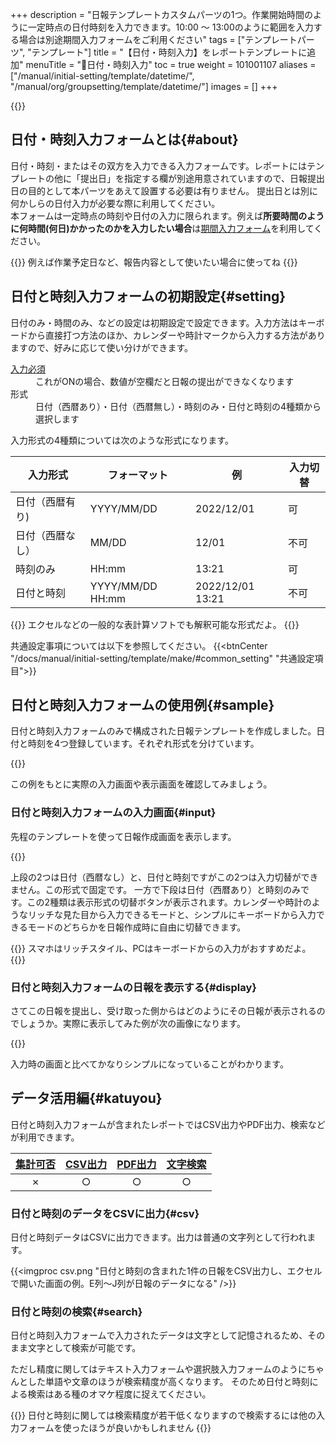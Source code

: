 +++
description = "日報テンプレートカスタムパーツの1つ。作業開始時間のように一定時点の日付時刻を入力できます。10:00 〜 13:00のように範囲を入力する場合は別途期間入力フォームをご利用ください"
tags = ["テンプレートパーツ", "テンプレート"]
title = "【日付・時刻入力】をレポートテンプレートに追加"
menuTitle = "🧩日付・時刻入力"
toc = true
weight = 101001107
aliases = ["/manual/initial-setting/template/datetime/", "/manual/org/groupsetting/template/datetime/"]
images = []
+++

{{<icatch filename="date-time" msg="日付と時刻の 入力に最適です" title="日付と時刻入力フォームを含んだ日報テンプレートの例" fontsize="30px" alice="ok">}}

## 日付・時刻入力フォームとは{#about}

日付・時刻・またはその双方を入力できる入力フォームです。レポートにはテンプレートの他に「提出日」を指定する欄が別途用意されていますので、日報提出日の目的として本パーツをあえて設置する必要は有りません。
提出日とは別に何かしらの日付入力が必要な際に利用してください。  
本フォームは一定時点の時刻や日付の入力に限られます。例えば**所要時間のように何時間(何日)かかったのかを入力したい場合**は[期間入力フォーム](/docs/manual/initial-setting/template/datetimes/)を利用してください。

{{<alice pos="right" icon="ok">}}
例えば作業予定日など、報告内容として使いたい場合に使ってね
{{</alice>}}

## 日付と時刻入力フォームの初期設定{#setting}

日付のみ・時間のみ、などの設定は初期設定で設定できます。入力方法はキーボードから直接打つ方法のほか、カレンダーや時計マークから入力する方法がありますので、好みに応じて使い分けができます。

<dl class="basic">
  <dt><a href="/tips/required/">入力必須</a></dt>
  <dd>これがONの場合、数値が空欄だと日報の提出ができなくなります</dd>
  <dt>形式</dt>
  <dd>日付（西暦あり）・日付（西暦無し）・時刻のみ・日付と時刻の4種類から選択します</dd>
</dl>

入力形式の4種類については次のような形式になります。

|入力形式|フォーマット|例|入力切替|
|---|---|---|---|
|日付（西暦有り)|YYYY/MM/DD|2022/12/01|可|
|日付（西暦なし）|MM/DD|12/01|不可|
|時刻のみ|HH:mm|13:21|可|
|日付と時刻|YYYY/MM/DD HH:mm|2022/12/01 13:21|不可|

{{<alice pos="right" icon="ok">}}
エクセルなどの一般的な表計算ソフトでも解釈可能な形式だよ。
{{</alice>}}

共通設定事項については以下を参照してください。
{{<btnCenter "/docs/manual/initial-setting/template/make/#common_setting" "共通設定項目">}}

## 日付と時刻入力フォームの使用例{#sample}

日付と時刻入力フォームのみで構成された日報テンプレートを作成しました。日付と時刻を4つ登録しています。それぞれ形式を分けています。

{{<appscreen filename="datetime-template-edit" title="レポートに「日付と時刻」を追加したプレビュー">}}

この例をもとに実際の入力画面や表示画面を確認してみましょう。

### 日付と時刻入力フォームの入力画面{#input}

先程のテンプレートを使って日報作成画面を表示します。

{{<appscreen filename="input" title="日付と時刻入力フォームのみで構成されたテンプレートの入力画面イメージ。日付のみ・時刻のみなど様々な形式での入力があることがわかる">}}

上段の2つは日付（西暦なし）と、日付と時刻ですがこの2つは入力切替ができません。この形式で固定です。
一方で下段は日付（西暦あり）と時刻のみです。この2種類は表示形式の切替ボタンが表示されます。カレンダーや時計のようなリッチな見た目から入力できるモードと、シンプルにキーボードから入力できるモードのどちらかを日報作成時に自由に切替できます。

{{<alice pos="right" icon="phone">}}
スマホはリッチスタイル、PCはキーボードからの入力がおすすめだよ。
{{</alice>}}

### 日付と時刻入力フォームの日報を表示する{#display}

さてこの日報を提出し、受け取った側からはどのようにその日報が表示されるのでしょうか。実際に表示してみた例が次の画像になります。

{{<appscreen filename="post" title="日付と時刻フォームを含んだ日報を受信した画面イメージ">}}

入力時の画面と比べてかなりシンプルになっていることがわかります。

## データ活用編{#katuyou}

日付と時刻入力フォームが含まれたレポートではCSV出力やPDF出力、検索などが利用できます。

|[集計可否](/docs/manual/analytics/)|[CSV出力](/docs/manual/analytics/csv/)|[PDF出力](/docs/manual/read-report/pdf/)|[文字検索](/docs/manual/read-report/list/)|
|:---:|:---:|:---:|:---:|
|✗|○|○|○|

### 日付と時刻のデータをCSVに出力{#csv}

日付と時刻データはCSVに出力できます。出力は普通の文字列として行われます。

{{<imgproc csv.png "日付と時刻の含まれた1件の日報をCSV出力し、エクセルで開いた画面の例。E列〜J列が日報のデータになる" />}}

### 日付と時刻の検索{#search}

日付と時刻入力フォームで入力されたデータは文字として記憶されるため、そのまま文字として検索が可能です。

ただし精度に関してはテキスト入力フォームや選択肢入力フォームのようにちゃんとした単語や文章のほうが検索精度が高くなります。
そのため日付と時刻による検索はある種のオマケ程度に捉えてください。

{{<alice pos="right" icon="ok">}}
日付と時刻に関しては検索精度が若干低くなりますので検索するには他の入力フォームを使ったほうが良いかもしれません
{{</alice>}}
